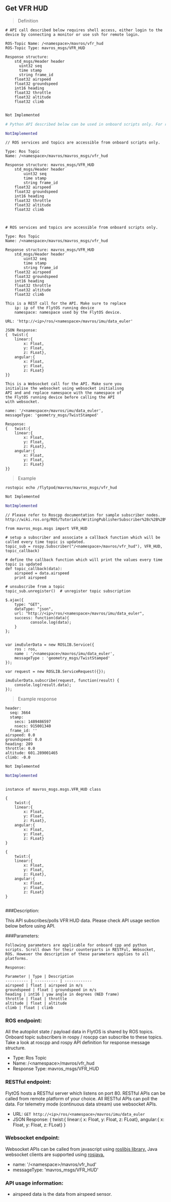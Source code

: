 ## Get VFR HUD



> Definition

```shell
# API call described below requires shell access, either login to the device by connecting a monitor or use ssh for remote login.

ROS-Topic Name: /<namespace>/mavros/vfr_hud
ROS-Topic Type: mavros_msgs/VFR_HUD

Response structure:
    std_msgs/Header header
      uint32 seq
      time stamp
      string frame_id
    float32 airspeed
    float32 groundspeed
    int16 heading
    float32 throttle
    float32 altitude
    float32 climb


```

```cpp
Not Implemented
```

```python
# Python API described below can be used in onboard scripts only. For remote scripts you can use http client libraries to call FlytOS REST endpoints from python.

NotImplemented
```

```cpp--ros
// ROS services and topics are accessible from onboard scripts only.

Type: Ros Topic
Name: /<namespace>/mavros/mavros_msgs/vfr_hud

Response structure: mavros_msgs/VFR_HUD
    std_msgs/Header header
        uint32 seq
        time stamp
        string frame_id
    float32 airspeed
    float32 groundspeed
    int16 heading
    float32 throttle
    float32 altitude
    float32 climb



```

```python--ros
# ROS services and topics are accessible from onboard scripts only.

Type: Ros Topic
Name: /<namespace>/mavros/mavros_msgs/vfr_hud

Response structure: mavros_msgs/VFR_HUD
    std_msgs/Header header
        uint32 seq
        time stamp
        string frame_id
    float32 airspeed
    float32 groundspeed
    int16 heading
    float32 throttle
    float32 altitude
    float32 climb
```

```javascript--REST
This is a REST call for the API. Make sure to replace 
    ip: ip of the FlytOS running device
    namespace: namespace used by the FlytOS device.

URL: 'http://<ip>/ros/<namespace>/mavros/imu/data_euler'

JSON Response:
{  twist:{
    linear:{
        x: Float,
        y: Float,
        z: FLoat},
    angular:{
        x: Float,
        y: Float,
        z: FLoat}
}}

```

```javascript--Websocket
This is a Websocket call for the API. Make sure you 
initialise the websocket using websocket initialisng 
API and and replace namespace with the namespace of 
the FlytOS running device before calling the API 
with websocket.

name: '/<namespace>/mavros/imu/data_euler',
messageType: 'geometry_msgs/TwistStamped'

Response:
{   twist:{
    linear:{
        x: Float,
        y: Float,
        z: FLoat},
    angular:{
        x: Float,
        y: Float,
        z: FLoat}
}}

```


> Example

```shell
rostopic echo /flytpod/mavros/mavros_msgs/vfr_hud
```

```cpp
Not Implemented
```

```python
NotImplemented
```

```cpp--ros
// Please refer to Roscpp documentation for sample subscriber nodes. http://wiki.ros.org/ROS/Tutorials/WritingPublisherSubscriber%28c%2B%2B%29
```

```python--ros
from mavros_msgs.msgs import VFR_HUD

# setup a subscriber and associate a callback function which will be called every time topic is updated.
topic_sub = rospy.Subscriber("/<namespace>/mavros/vfr_hud"), VFR_HUD, topic_callback)

# define the callback function which will print the values every time topic is updated
def topic_callback(data):
    airspeed = data.airspeed
    print airspeed

# unsubscribe from a topic
topic_sub.unregister()  # unregister topic subscription
```

```javascript--REST
$.ajax({
    type: "GET",
    dataType: "json",
    url: "http://<ip>/ros/<namespace>/mavros/imu/data_euler",  
    success: function(data){
           console.log(data);
    }
};


```

```javascript--Websocket
var imuEulerData = new ROSLIB.Service({
    ros : ros,
    name : '/<namespace>/mavros/imu/data_euler',
    messageType : 'geometry_msgs/TwistStamped'
});

var request = new ROSLIB.ServiceRequest({});

imuEulerData.subscribe(request, function(result) {
    console.log(result.data);
});
```


> Example response

```shell
header: 
  seq: 3664
  stamp: 
    secs: 1489486597
    nsecs: 915001340
  frame_id: ''
airspeed: 0.0
groundspeed: 0.0
heading: 289
throttle: 0.0
altitude: 601.289001465
climb: -0.0
```

```cpp
Not Implemented
```

```python
NotImplemented
```

```cpp--ros
```

```python--ros
instance of mavros_msgs.msgs.VFR_HUD class

```

```javascript--REST
{
    twist:{
    linear:{
        x: Float,
        y: Float,
        z: FLoat},
    angular:{
        x: Float,
        y: Float,
        z: FLoat}
}

```

```javascript--Websocket
{
    twist:{
    linear:{
        x: Float,
        y: Float,
        z: FLoat},
    angular:{
        x: Float,
        y: Float,
        z: FLoat}
}


```



###Description:

This API subscribes/polls VFR HUD data.  Please check API usage section below before using API.

###Parameters:
    
    Following parameters are applicable for onboard cpp and python scripts. Scroll down for their counterparts in RESTFul, Websocket, ROS. However the description of these parameters applies to all platforms. 
    
    Response:
    
    Parameter | Type | Description
    ---------- | ---------- | ------------
    airspeed | float | airspeed in m/s
    groundspeed | float | groundspeed in m/s
    heading | int16 | yaw angle in degrees (NED frame)
    throttle | float | throttle
    altitude | float | altitude
    climb | float | climb

### ROS endpoint:
All the autopilot state / payload data in FlytOS is shared by ROS topics. Onboard topic subscribers in rospy / roscpp can subscribe to these topics. Take a look at roscpp and rospy API definition for response message structure. 

* Type: Ros Topic</br> 
* Name: /\<namespace\>/mavros/vfr_hud</br>
* Response Type: mavros_msgs/VFR_HUD

### RESTful endpoint:
FlytOS hosts a RESTful server which listens on port 80. RESTful APIs can be called from remote platform of your choice. All RESTful APIs can poll the data. For telemetry mode (continuous data stream) use websocket APIs.

* URL: ````GET http://<ip>/ros/<namespace>/mavros/imu/data_euler````
* JSON Response:
{
    twist:{
    linear:{
        x: Float,
        y: Float,
        z: FLoat},
    angular:{
        x: Float,
        y: Float,
        z: FLoat}
}


### Websocket endpoint:
Websocket APIs can be called from javascript using  [roslibjs library.](https://github.com/RobotWebTools/roslibjs) 
Java websocket clients are supported using [rosjava.](http://wiki.ros.org/rosjava)

* name: '/\<namespace\>/mavros/vfr_hud'</br>
* messageType: 'mavros_msgs/VFR_HUD'

### API usage information:

* airspeed data is the data from airspeed sensor.